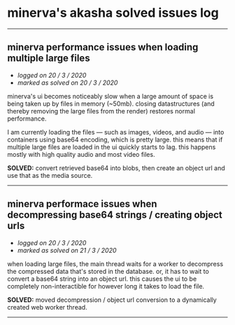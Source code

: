 # minerva's akasha solved issues log

---

## minerva performance issues when loading multiple large files

-   *logged on 20 / 3 / 2020*
-   *marked as solved on 20 / 3 / 2020*

minerva's ui becomes noticeably slow when a large amount of space is being taken up by files in memory (~50mb). closing datastructures (and thereby removing the large files from the render) restores normal performance.

I am currently loading the files &mdash; such as images, videos, and audio &mdash; into containers using base64 encoding, which is pretty large. this means that if multiple large files are loaded in the ui quickly starts to lag. this happens mostly with high quality audio and most video files.

**SOLVED:** convert retrieved base64 into blobs, then create an object url and use that as the media source.

---

## minerva performace issues when decompressing base64 strings / creating object urls

-   *logged on 20 / 3 / 2020*
-   *marked as solved on 21 / 3 / 2020*

when loading large files, the main thread waits for a worker to decompress the compressed data that's stored in the database. or, it has to wait to convert a base64 string into an object url. this causes the ui to be completely non-interactible for however long it takes to load the file.

**SOLVED:** moved decompression / object url conversion to a dynamically created web worker thread.

---
